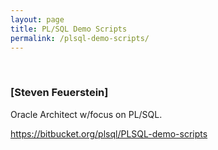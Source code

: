 ```yaml
---
layout: page
title: PL/SQL Demo Scripts
permalink: /plsql-demo-scripts/
---
```


<br/>

### [Steven Feuerstein]

Oracle Architect w/focus on PL/SQL.

https://bitbucket.org/plsql/PLSQL-demo-scripts
